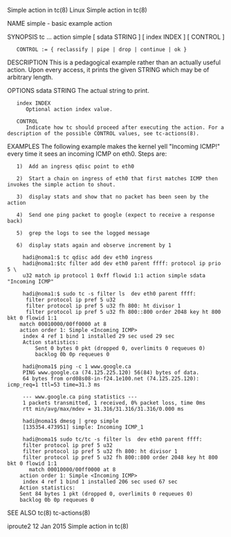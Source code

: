 Simple action in tc(8)							     Linux							Simple action in tc(8)

NAME
       simple - basic example action

SYNOPSIS
       tc ... action simple [ sdata STRING ] [ index INDEX ] [ CONTROL ]

       CONTROL := { reclassify | pipe | drop | continue | ok }

DESCRIPTION
       This is a pedagogical example rather than an actually useful action. Upon every access, it prints the given STRING which may be of arbitrary length.

OPTIONS
       sdata STRING
	      The actual string to print.

       index INDEX
	      Optional action index value.

       CONTROL
	      Indicate how tc should proceed after executing the action. For a description of the possible CONTROL values, see tc-actions(8).

EXAMPLES
       The following example makes the kernel yell "Incoming ICMP!" every time it sees an incoming ICMP on eth0. Steps are:

       1)  Add an ingress qdisc point to eth0

       2)  Start a chain on ingress of eth0 that first matches ICMP then invokes the simple action to shout.

       3)  display stats and show that no packet has been seen by the action

       4)  Send one ping packet to google (expect to receive a response back)

       5)  grep the logs to see the logged message

       6)  display stats again and observe increment by 1

	     hadi@noma1:$ tc qdisc add dev eth0 ingress
	     hadi@noma1:$tc filter add dev eth0 parent ffff: protocol ip prio 5 \
		 u32 match ip protocol 1 0xff flowid 1:1 action simple sdata "Incoming ICMP"

	     hadi@noma1:$ sudo tc -s filter ls	dev eth0 parent ffff:
	      filter protocol ip pref 5 u32
	      filter protocol ip pref 5 u32 fh 800: ht divisor 1
	      filter protocol ip pref 5 u32 fh 800::800 order 2048 key ht 800 bkt 0 flowid 1:1
		match 00010000/00ff0000 at 8
		action order 1: Simple <Incoming ICMP>
		 index 4 ref 1 bind 1 installed 29 sec used 29 sec
		 Action statistics:
		     Sent 0 bytes 0 pkt (dropped 0, overlimits 0 requeues 0)
		     backlog 0b 0p requeues 0

	     hadi@noma1$ ping -c 1 www.google.ca
	     PING www.google.ca (74.125.225.120) 56(84) bytes of data.
	     64 bytes from ord08s08-in-f24.1e100.net (74.125.225.120): icmp_req=1 ttl=53 time=31.3 ms

	     --- www.google.ca ping statistics ---
	     1 packets transmitted, 1 received, 0% packet loss, time 0ms
	     rtt min/avg/max/mdev = 31.316/31.316/31.316/0.000 ms

	     hadi@noma1$ dmesg | grep simple
	     [135354.473951] simple: Incoming ICMP_1

	     hadi@noma1$ sudo tc/tc -s filter ls  dev eth0 parent ffff:
	     filter protocol ip pref 5 u32
	     filter protocol ip pref 5 u32 fh 800: ht divisor 1
	     filter protocol ip pref 5 u32 fh 800::800 order 2048 key ht 800 bkt 0 flowid 1:1
	       match 00010000/00ff0000 at 8
		action order 1: Simple <Incoming ICMP>
		 index 4 ref 1 bind 1 installed 206 sec used 67 sec
		Action statistics:
		Sent 84 bytes 1 pkt (dropped 0, overlimits 0 requeues 0)
		backlog 0b 0p requeues 0

SEE ALSO
       tc(8) tc-actions(8)

iproute2								  12 Jan 2015							Simple action in tc(8)
